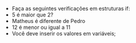 * Faça as seguintes verificações em estruturas if:
* 5 é maior que 2?
* Matheus é diferente de Pedro
* 12 é menor ou igual a 11
* Você deve inserir os valores em variáveis;